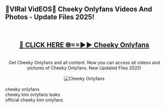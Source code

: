 <h2>🔴VIRal VidEOS🔴 Cheeky Onlyfans Videos And Photos - Update Files 2025!</h2>
<br>
<div align="center">
<h2><a href="https://virallinks.top/odZfE0" rel="nofollow">🔴 CLICK HERE 🌐==►► Cheeky Onlyfans</a></h2>
<br>
Get Cheeky Onlyfans and all content. Now you can access all videos and pictures of Cheeky Onlyfans. New Updated Files 2025!
<br>
<br>
<a href="https://virallinks.top/odZfE0" rel="nofollow" data-target="animated-image.originalLink"><img src="https://i.imgur.com/dJHk4Zq.gif)" alt="Cheeky Onlyfans" style="max-width: 100%; display: inline-block;" data-target="animated-image.originalImage"></a>
</div>
<br>
cheeky onlyfans<br>
cheeky kim onlyfans leaks<br>
official cheeky kim onlyfans